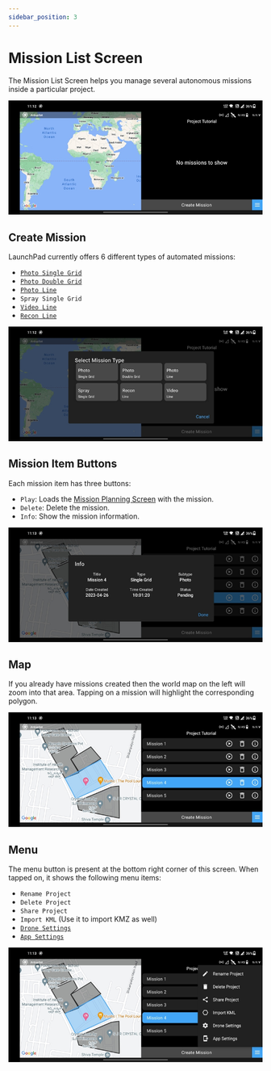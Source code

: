 ```yaml
---
sidebar_position: 3
---
```


# Mission List Screen

The Mission List Screen helps you manage several autonomous missions inside a particular project.

![Intro](./img/mission-list-screen-intro.jpg)

## Create Mission

LaunchPad currently offers 6 different types of automated missions:

- [`Photo Single Grid`](../mission-planning/photo-single-grid.md)
- [`Photo Double Grid`](../mission-planning/photo-double-grid.md)
- [`Photo Line`](../mission-planning/photo-line.md)
- `Spray Single Grid`
- [`Video Line`](../mission-planning/video-line.md)
- [`Recon Line`](../mission-planning/recon-line.md)

![Create Mission](./img/mission-list-screen-create-mission.jpg)

## Mission Item Buttons

Each mission item has three buttons:

- `Play`: Loads the [Mission Planning Screen](./mission-planning-screen.md) with the mission.
- `Delete`: Delete the mission.
- `Info`: Show the mission information.

![Mission Info](./img/mission-list-screen-mission-info.jpg)

## Map

If you already have missions created then the world map on the left will zoom into that area. Tapping on a mission will
highlight the corresponding polygon.

![Map](./img/mission-list-screen-map.jpg)

## Menu

The menu button is present at the bottom right corner of this screen. When tapped on, it shows the following menu items:

- `Rename Project`
- `Delete Project`
- `Share Project`
- `Import KML` (Use it to import KMZ as well)
- [`Drone Settings`](/launchpad/settings/drone-settings.md)
- [`App Settings`](/launchpad/settings/app-settings.md)

![Menu](./img/mission-list-screen-menu.jpg)
